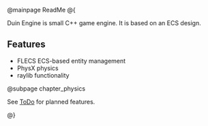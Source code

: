 @mainpage ReadMe
@{

Duin Engine is small C++ game engine. It is based on an ECS design.

## Features

- FLECS ECS-based entity management
- PhysX physics
- raylib functionality

@subpage chapter_physics

See [ToDo](TODO.md) for planned features.

@}
